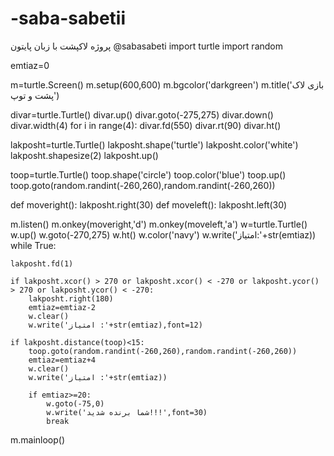 # -saba-sabetii
پروژه لاکپشت با زبان پایتون
@sabasabeti
import turtle 
import random

emtiaz=0

m=turtle.Screen()
m.setup(600,600)
m.bgcolor('darkgreen')
m.title('بازی لاک پشت و توپ')

divar=turtle.Turtle()
divar.up()
divar.goto(-275,275)
divar.down()
divar.width(4)
for i in range(4):
    divar.fd(550)
    divar.rt(90)
divar.ht()


lakposht=turtle.Turtle()
lakposht.shape('turtle')
lakposht.color('white')
lakposht.shapesize(2)
lakposht.up()


toop=turtle.Turtle()
toop.shape('circle')
toop.color('blue')
toop.up()
toop.goto(random.randint(-260,260),random.randint(-260,260))

def moveright():
    lakposht.right(30)
def moveleft():
    lakposht.left(30)

m.listen()
m.onkey(moveright,'d')
m.onkey(moveleft,'a')
w=turtle.Turtle()
w.up()
w.goto(-270,275)
w.ht()
w.color('navy')
w.write('امتیاز:'+str(emtiaz))
while True:

    lakposht.fd(1)

    if lakposht.xcor() > 270 or lakposht.xcor() < -270 or lakposht.ycor() > 270 or lakposht.ycor() < -270:
        lakposht.right(180)
        emtiaz=emtiaz-2
        w.clear()
        w.write('امتیاز :'+str(emtiaz),font=12)

    if lakposht.distance(toop)<15:
        toop.goto(random.randint(-260,260),random.randint(-260,260))
        emtiaz=emtiaz+4
        w.clear()
        w.write('امتیاز :'+str(emtiaz))

        if emtiaz>=20:
            w.goto(-75,0)
            w.write('شما برنده شدید!!!',font=30)
            break
    

       
    

m.mainloop()
